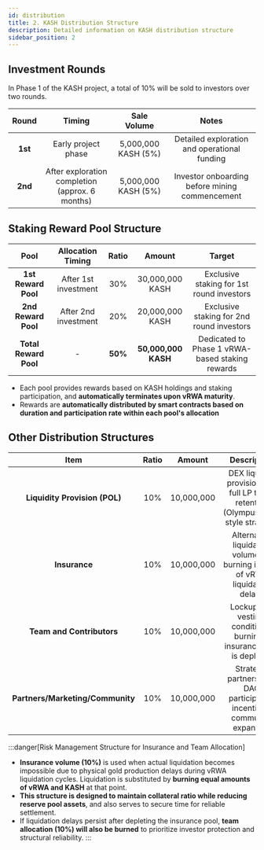 ```yaml
---
id: distribution
title: 2. KASH Distribution Structure
description: Detailed information on KASH distribution structure
sidebar_position: 2
---
```


## Investment Rounds

In Phase 1 of the KASH project, a total of 10% will be sold to investors over two rounds.

| **Round** | **Timing** | **Sale Volume** | **Notes** |
| :---: | :---: | :---: | :---: |
| **1st** | Early project phase | 5,000,000 KASH (5%) | Detailed exploration and operational funding |
| **2nd** | After exploration completion (approx. 6 months) | 5,000,000 KASH (5%) | Investor onboarding before mining commencement |

## Staking Reward Pool Structure

| **Pool** | **Allocation Timing** | **Ratio** | **Amount** | **Target** |
| :---: | :---: | :---: | :---: | :---: |
| **1st Reward Pool** | After 1st investment | 30% | 30,000,000 KASH | Exclusive staking for 1st round investors |
| **2nd Reward Pool** | After 2nd investment | 20% | 20,000,000 KASH | Exclusive staking for 2nd round investors |
| **Total Reward Pool** | - | **50%** | **50,000,000 KASH** | Dedicated to Phase 1 vRWA-based staking rewards |
- Each pool provides rewards based on KASH holdings and staking participation, and **automatically terminates upon vRWA maturity**.
- Rewards are **automatically distributed by smart contracts based on duration and participation rate within each pool's allocation**

## **Other Distribution Structures**

| **Item** | **Ratio** | **Amount** | **Description** |
| :---: | :---: | :---: | :---: |
| **Liquidity Provision (POL)** | 10% | 10,000,000 | DEX liquidity provision and full LP token retention (OlympusDAO-style strategy) |
| **Insurance** | 10% | 10,000,000 | Alternative liquidation volume for burning in case of vRWA liquidation delays |
| **Team and Contributors** | 10% | 10,000,000 | Lockup and vesting, conditional burning if insurance pool is depleted |
| **Partners/Marketing/Community** | 10% | 10,000,000 | Strategic partnerships, DAO participation incentives, community expansion |

:::danger[Risk Management Structure for Insurance and Team Allocation]
- **Insurance volume (10%)** is used when actual liquidation becomes impossible due to physical gold production delays during vRWA liquidation cycles. Liquidation is substituted by **burning equal amounts of vRWA and KASH** at that point.
- **This structure is designed to maintain collateral ratio while reducing reserve pool assets**, and also serves to secure time for reliable settlement.
- If liquidation delays persist after depleting the insurance pool,
**team allocation (10%) will also be burned** to prioritize investor protection and structural reliability.
:::

<!-- ---
id: distribution
title: 2. KASH 분배 구조
description: KASH 분배 구조 상세 내용
sidebar_position: 2
---

## 투자 라운드

KASH 프로젝트 1기에서 총 10%가 두 차례에 걸쳐 투자자에게 판매됩니다.

| **라운드** | **시점** | **판매량** | **비고** |
| :---: | :---: | :---: | :---: |
| **1차** | 프로젝트 초반 | 5,000,000 KASH (5%) | 정밀 탐사 및 운영 자금 조달 |
| **2차** | 탐사 완료 후 (약 6개월 후) | 5,000,000 KASH (5%) | 채굴 착수 전 투자자 온보딩 |

## 스테이킹 보상 풀 구성

| **풀** | **배정 시점** | **비율** | **수량** | **대상** |
| :---: | :---: | :---: | :---: | :---: |
| **1차 보상 풀** | 1차 투자 직후 | 30% | 30,000,000 KASH | 1차 투자자 전용 스테이킹 |
| **2차 보상 풀** | 2차 투자 이후 | 20% | 20,000,000 KASH | 2차 투자자 전용 스테이킹 |
| **총 보상 풀** | - | **50%** | **50,000,000 KASH** | 1기 vRWA 기반 스테이킹 보상 전용 |
- 각 풀은 KASH 보유 후 스테이킹 참여에 따라 보상되며, **vRWA 만기 도래와 함께 자동 종료**됩니다.
- 보상은 **각 풀 내 할당량 내에서 기간·참여율에 따라 스마트컨트랙트에 의해 자동 분배**

## **기타 분배 구조**

| **항목** | **비율** | **수량** | **설명** |
| :---: | :---: | :---: | :---: |
| **유동성 공급 (POL)** | 10% | 10,000,000 | DEX 유동성 공급 및 LP 토큰 전량 보유 (OlympusDAO식 전략) |
| **보험(Insurance)** | 10% | 10,000,000 | vRWA 청산 지연 시 소각용 대체 청산 물량 |
| **팀 및 기여자** | 10% | 10,000,000 | 락업 및 분할 지급, 보험 풀 소진 시 조건부 소각 |
| **파트너/마케팅/커뮤니티** | 10% | 10,000,000 | 전략 제휴, DAO 참여 인센티브, 커뮤니티 확장 |

:::danger[보험 및 팀 물량 관련 리스크 대응 구조]
- **보험 물량(10%)은** vRWA 청산 주기 중 실물 금 생산 지연 등으로 실제 청산이 불가능한 경우에 사용됩니다. 해당 시점의 **vRWA와 KASH를 동일 수량 소각**함으로써 청산을 대체합니다.
- **이 구조는 리저브풀 자산은 줄지만, 담보비율은 유지되도록 설계**되어 있으며, 신뢰성 있는 정산을 위한 시간 확보 기능도 수행합니다.
- 만약 보험 풀을 모두 소진한 이후에도 청산 지연이 지속될 경우,
**팀 할당분(10%) 역시 소각**하여 투자자 보호와 구조 신뢰성을 우선합니다.
:::
  -->
